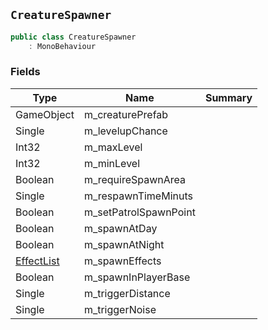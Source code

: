 ## `CreatureSpawner`

```csharp
public class CreatureSpawner
    : MonoBehaviour
```

### Fields

| Type | Name | Summary | 
| --- | --- | --- | 
| GameObject | m_creaturePrefab |  | 
| Single | m_levelupChance |  | 
| Int32 | m_maxLevel |  | 
| Int32 | m_minLevel |  | 
| Boolean | m_requireSpawnArea |  | 
| Single | m_respawnTimeMinuts |  | 
| Boolean | m_setPatrolSpawnPoint |  | 
| Boolean | m_spawnAtDay |  | 
| Boolean | m_spawnAtNight |  | 
| [EffectList](./EffectList.md) | m_spawnEffects |  | 
| Boolean | m_spawnInPlayerBase |  | 
| Single | m_triggerDistance |  | 
| Single | m_triggerNoise |  | 


